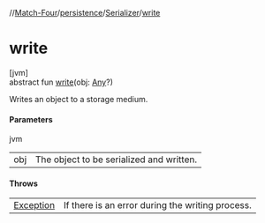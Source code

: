//[Match-Four](../../../index.md)/[persistence](../index.md)/[Serializer](index.md)/[write](write.md)

# write

[jvm]\
abstract fun [write](write.md)(obj: [Any](https://kotlinlang.org/api/latest/jvm/stdlib/kotlin/-any/index.html)?)

Writes an object to a storage medium.

#### Parameters

jvm

| | |
|---|---|
| obj | The object to be serialized and written. |

#### Throws

| | |
|---|---|
| [Exception](https://kotlinlang.org/api/latest/jvm/stdlib/kotlin/-exception/index.html) | If there is an error during the writing process. |
